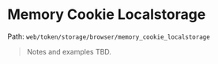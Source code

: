 # Memory Cookie Localstorage

Path: `web/token/storage/browser/memory_cookie_localstorage`

> Notes and examples TBD.
